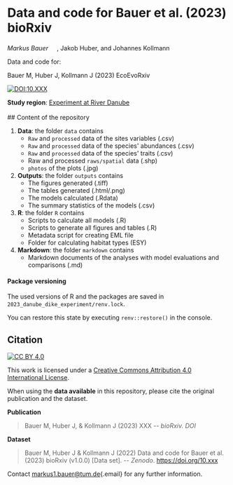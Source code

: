 # Data and code for Bauer et al. (2023) bioRxiv

*Markus Bauer* <a href="https://orcid.org/0000-0001-5372-4174"><img src="https://info.orcid.org/wp-content/uploads/2019/11/orcid_16x16.png" width="16" height="16"/></a>, Jakob Huber, and Johannes Kollmann <a href="https://orcid.org/0000-0002-4990-3636"><img src="https://info.orcid.org/wp-content/uploads/2019/11/orcid_16x16.png" width="16" height="16"/></a>

Data and code for:

Bauer M, Huber J, Kollmann J (2023) EcoEvoRxiv

[![DOI:10.XXX](http://img.shields.io/badge/DOI-10.XXX-informational.svg)](https://doi.org/10.XXX)

**Study region**: [Experiment at River Danube](https://www.openstreetmap.org/#map=17/48.83977/12.88445) <br> <br> \## Content of the repository

1.  **Data**: the folder `data` contains
    -   `Raw` and `processed` data of the sites variables (.csv)
    -   `Raw` and `processed` data of the species' abundances (.csv)
    -   `Raw` and `processed` data of the species' traits (.csv)
    -   Raw and processed `raws/spatial` data (.shp)
    -   `photos` of the plots (.jpg)
2.  **Outputs**: the folder `outputs` contains
    -   The figures generated (.tiff)
    -   The tables generated (.html/.png)
    -   The models calculated (.Rdata)
    -   The summary statistics of the models (.csv)
3.  **R**: the folder `R` contains
    -   Scripts to calculate all models (.R)
    -   Scripts to generate all figures and tables (.R)
    -   Metadata script for creating EML file
    -   Folder for calculating habitat types (ESY)
4.  **Markdown**: the folder `markdown` contains
    -   Markdown documents of the analyses with model evaluations and comparisons (.md)

#### Package versioning

The used versions of R and the packages are saved in `2023_danube_dike_experiment/renv.lock`.

You can restore this state by executing `renv::restore()` in the console.

## Citation

[![CC BY 4.0](https://img.shields.io/badge/License-CC%20BY%204.0-lightgrey.svg)](http://creativecommons.org/licenses/by/4.0/)

This work is licensed under a [Creative Commons Attribution 4.0 International License](http://creativecommons.org/licenses/by/4.0/).

When using the **data available** in this repository, please cite the original publication and the dataset.

**Publication**

> Bauer M, Huber J, & Kollmann J (2023) XXX -- *bioRxiv. DOI*

**Dataset**

> Bauer M, Huber J & Kollmann J (2022) Data and code for Bauer et al. (2023) bioRxiv (v1.0.0) [Data set]. -- *Zenodo*. <https://doi.org/10.xxx>

Contact [markus1.bauer\@tum.de](mailto:markus1.bauer@tum.de){.email} for any further information.
